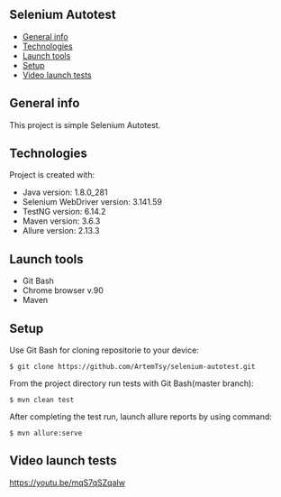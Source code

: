 ## Selenium Autotest
* [General info](#general-info)
* [Technologies](#technologies)
* [Launch tools](#launch-tools)
* [Setup](#setup)
* [Video launch tests](#video-launch-tests)

## General info
This project is simple Selenium Autotest.
	
## Technologies
Project is created with:
* Java version: 1.8.0_281
* Selenium WebDriver version: 3.141.59
* TestNG version: 6.14.2
* Maven version: 3.6.3
* Allure version: 2.13.3

## Launch tools
* Git Bash
* Chrome browser v.90
* Maven
	
## Setup
Use Git Bash for cloning repositorie to your device:

```
$ git clone https://github.com/ArtemTsy/selenium-autotest.git
```

From the project directory run tests with Git Bash(master branch):

```
$ mvn clean test
```
After completing the test run, launch allure reports by using command:

```
$ mvn allure:serve
```

## Video launch tests

https://youtu.be/mqS7qSZqaIw
